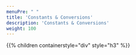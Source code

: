 ```yaml
---
menuPre: " "
title: 'Constants & Conversions'
description: 'Constants & Conversions'
weight: 100
---
```


{{% children containerstyle="div" style="h3" %}}
